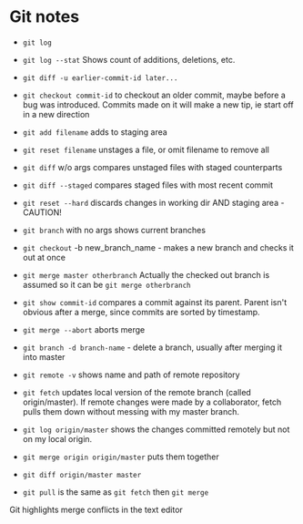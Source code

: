 # Git notes

- `git log`
- `git log --stat` Shows count of additions, deletions, etc.
- `git diff -u earlier-commit-id later...` 
- `git checkout commit-id` to checkout an older commit, maybe before a bug was introduced. Commits made on it will make a new tip, ie start off in a new direction
- `git add filename` adds to staging area
- `git reset filename` unstages a file, or omit filename to remove all
- `git diff` w/o args compares unstaged files with staged counterparts
- `git diff --staged` compares staged files with most recent commit
- `git reset --hard` discards changes in working dir AND staging area - CAUTION!
- `git branch` with no args shows current branches
- `git checkout` -b new_branch_name - makes a new branch and checks it out at once
- `git merge master otherbranch` Actually the checked out branch is assumed so it can be `git merge otherbranch`
- `git show commit-id` compares a commit against its parent. Parent isn't obvious after a merge, since commits are sorted by timestamp.
- `git merge --abort` aborts merge
- `git branch -d branch-name` - delete a branch, usually after merging it into master
- `git remote -v` shows name and path of remote repository
- `git fetch` updates local version of the remote branch (called origin/master). If remote changes were made by a collaborator, fetch pulls them down without messing with my master branch.
- `git log origin/master` shows the changes committed remotely but not on my local origin.
- `git merge origin origin/master` puts them together
- `git diff origin/master master`

- `git pull` is the same as `git fetch` then `git merge`

Git highlights merge conflicts in the text editor

